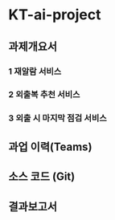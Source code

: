 # KT-ai-project

## 과제개요서

### 1 재알람 서비스

### 2 외출복 추천 서비스

### 3 외출 시 마지막 점검 서비스

## 과업 이력(Teams)

## 소스 코드 (Git)

## 결과보고서


